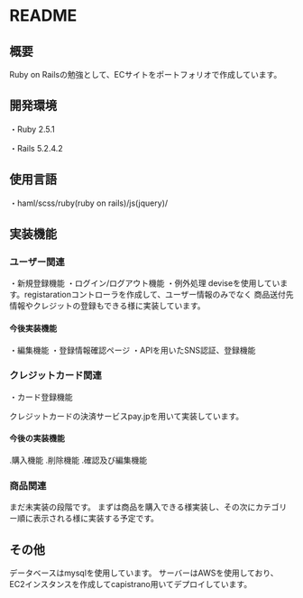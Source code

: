 # README

## 概要
Ruby on Railsの勉強として、ECサイトをポートフォリオで作成しています。

## 開発環境
・Ruby 2.5.1

・Rails 5.2.4.2

## 使用言語
・haml/scss/ruby(ruby on rails)/js(jquery)/

## 実装機能
### ユーザー関連
・新規登録機能
・ログイン/ログアウト機能
・例外処理
deviseを使用しています。registarationコントローラを作成して、ユーザー情報のみでなく
商品送付先情報やクレジットの登録もできる様に実装しています。

#### 今後実装機能
・編集機能
・登録情報確認ページ
・APIを用いたSNS認証、登録機能

### クレジットカード関連
・カード登録機能

 クレジットカードの決済サービスpay.jpを用いて実装しています。

 #### 今後の実装機能
 .購入機能
 .削除機能
 .確認及び編集機能

### 商品関連

まだ未実装の段階です。
まずは商品を購入できる様実装し、その次にカテゴリー順に表示される様に実装する予定です。

## その他
データベースはmysqlを使用しています。
サーバーはAWSを使用しており、
EC2インスタンスを作成してcapistrano用いてデプロイしています。
